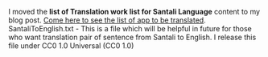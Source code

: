 I moved the **list of Translation work list for Santali Language** content to my blog post. [Come here to see the list of app to be translated](https://santhalimingle.blogspot.com/2020/10/santali-app-translation-list-can-be.html).
SantaliToEnglish.txt - This is a file which will be helpful in future for those who want translation pair of sentence from Santali to English. I release this file under CC0 1.0 Universal (CC0 1.0)
